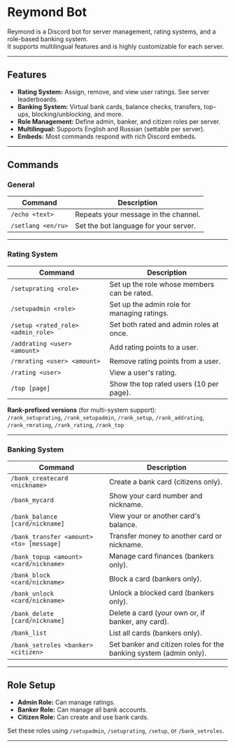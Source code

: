 # Reymond Bot

Reymond is a Discord bot for server management, rating systems, and a role-based banking system.  
It supports multilingual features and is highly customizable for each server.

---

## Features

- **Rating System:** Assign, remove, and view user ratings. See server leaderboards.
- **Banking System:** Virtual bank cards, balance checks, transfers, top-ups, blocking/unblocking, and more.
- **Role Management:** Define admin, banker, and citizen roles per server.
- **Multilingual:** Supports English and Russian (settable per server).
- **Embeds:** Most commands respond with rich Discord embeds.

---

## Commands

### General

| Command         | Description                                      |
|-----------------|--------------------------------------------------|
| `/echo <text>`  | Repeats your message in the channel.             |
| `/setlang <en/ru>` | Set the bot language for your server.         |

---

### Rating System

| Command                  | Description                                                        |
|--------------------------|--------------------------------------------------------------------|
| `/setuprating <role>`    | Set up the role whose members can be rated.                        |
| `/setupadmin <role>`     | Set up the admin role for managing ratings.                        |
| `/setup <rated_role> <admin_role>` | Set both rated and admin roles at once.                 |
| `/addrating <user> <amount>` | Add rating points to a user.                                  |
| `/rmrating <user> <amount>`  | Remove rating points from a user.                             |
| `/rating <user>`         | View a user's rating.                                              |
| `/top [page]`            | Show the top rated users (10 per page).                            |

**Rank-prefixed versions** (for multi-system support):  
`/rank_setuprating`, `/rank_setupadmin`, `/rank_setup`, `/rank_addrating`, `/rank_rmrating`, `/rank_rating`, `/rank_top`

---

### Banking System

| Command                                | Description                                                      |
|-----------------------------------------|------------------------------------------------------------------|
| `/bank_createcard <nickname>`           | Create a bank card (citizens only).                              |
| `/bank_mycard`                         | Show your card number and nickname.                              |
| `/bank_balance [card/nickname]`         | View your or another card's balance.                             |
| `/bank_transfer <amount> <to> [message]`| Transfer money to another card or nickname.                      |
| `/bank_topup <amount> <card/nickname>`  | Manage card finances (bankers only).                                    |
| `/bank_block <card/nickname>`           | Block a card (bankers only).                                     |
| `/bank_unlock <card/nickname>`          | Unlock a blocked card (bankers only).                            |
| `/bank_delete [card/nickname]`          | Delete a card (your own or, if banker, any card).                |
| `/bank_list`                            | List all cards (bankers only).                                   |
| `/bank_setroles <banker> <citizen>`     | Set banker and citizen roles for the banking system (admin only).|

---

## Role Setup

- **Admin Role:** Can manage ratings.
- **Banker Role:** Can manage all bank accounts.
- **Citizen Role:** Can create and use bank cards.

Set these roles using `/setupadmin`, `/setuprating`, `/setup`, or `/bank_setroles`.

---
